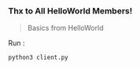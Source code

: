 ### Thx to All HelloWorld Members!
> Basics from HelloWorld

Run : 
```python
python3 client.py
```
